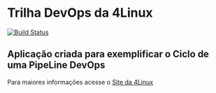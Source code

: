 # Trilha DevOps da 4Linux

<!-- Altere a Flag abaixo com sua URL do Travis -->
[![Build Status](https://travis-ci.org/Jccneto/DevOpsLab-HelloWorld.svg?branch=master)](https://travis-ci.org/Jccneto/DevOpsLab-HelloWorld)

## Aplicação criada para exemplificar o Ciclo de uma PipeLine DevOps


Para maiores informações acesse o [Site da 4Linux](https://www.4linux.com.br/cursos/devops)

